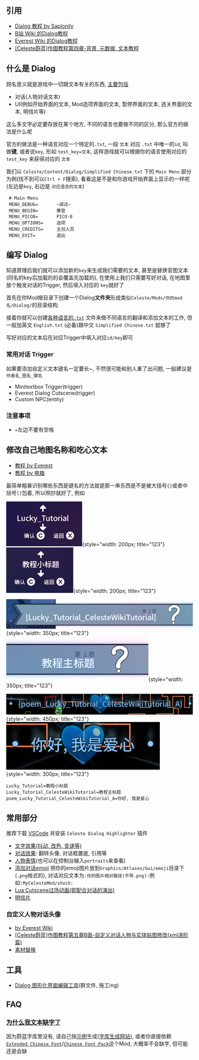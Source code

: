 ## 引用

* [Dialog 教程 by Saplonily](https://saplonily.top/celeste_modding_tutorial/mapping/room_meta_text/#_7)
* [B站 Wiki 的Dialog教程](https://wiki.biligame.com/celeste/%E6%96%87%E6%9C%AC%E6%95%99%E7%A8%8B)
* [Everest Wiki 的Dialog教程](https://github.com/EverestAPI/Resources/wiki/Adding-Custom-Dialogue)
* [[Celeste蔚蓝]作图教程第四章-背景, 元数据, 文本教程](https://www.bilibili.com/video/BV1Av4y1D7a8/?t=158)

## 什么是 Dialog

顾名思义就是游戏中一切跟文本有关的东西, [主要包括](https://wiki.biligame.com/celeste/%E6%96%87%E6%9C%AC%E6%95%99%E7%A8%8B#%E6%96%87%E6%9C%AC%E4%BD%BF%E7%94%A8)

* 对话(人物对话文本)
* UI(例如开始界面的文本, Mod选项界面的文本, 暂停界面的文本, 选关界面的文本, 明信片等)

这么多文字必定要存放在某个地方, 不同的语言也要做不同的区分, 那么官方的做法是什么呢

官方的做法是一种语言对应一个特定的`.txt`, 一段 `文本` 对应 `.txt` 中唯一的`id`, 叫做**键**, 或者说`key`, 形如 `test_key=文本`, 这样游戏就可以根据你的语言使用对应的 `test_key`
来获得对应的 `文本`

我们以 `Celeste/Content/Dialog/Simplified Chinese.txt` 下的 `Main Menu` 部分为例(找不到可以`Ctrl + F`搜索), 看看这是不是和你游戏开始界面上显示的一样呢(左边是`key`, 右边是
`对应语言的文本`)

 ```title="Simplified Chinese.txt"
  # Main Menu
  MENU_DEBUG=		~调试~
  MENU_BEGIN=		攀登
  MENU_PICO8=		PICO-8
  MENU_OPTIONS=	    选项
  MENU_CREDITS=	    主创人员
  MENU_EXIT=		退出
 ```

## 编写 Dialog

知道原理后我们就可以添加新的`key`来生成我们需要的文本, 甚至是替换官图文本(同名的key后加载的的会覆盖先加载的), 在使用上我们只需要写好对话, 在地图里放个触发对话的Trigger, 然后填入对应的
`key`就好了

首先在你Mod根目录下创建一个Dialog**文件夹**形成类似`Celeste/Mods/你的mod名/Dialog/`的目录结构

接着你就可以创建[各种语言的`.txt`](https://github.com/EverestAPI/Resources/wiki/Adding-Custom-Dialogue#setting-up-the-dialogue-file)
文件来做不同语言的翻译和添加文本的工作, 但一般加英文 `English.txt` (必备)跟中文 `Simplified Chinese.txt` 就够了

写好对应的文本后在对应Trigger中填入对应`id/key`即可

### 常用对话 Trigger

如果要添加自定义文本键名一定要长~, 不然很可能和别人重了出问题, 一般建议是`作者名_图名_键名`

* Minitextbox Trigger(trigger)
* Everest Dialog Cutscene(trigger)
* Custom NPC(entity)

### 注意事项

* `=`左边不要有空格

## 修改自己地图名称和吃心文本

* [教程 by Everest](https://github.com/EverestAPI/Resources/wiki/map-metadata#map-name)
* [教程 by 电箱](https://www.bilibili.com/video/BV1Av4y1D7a8/?t=174)

最简单粗暴识别哪些东西是键名的方法就是那一串东西是不是被大括号`{}`或者中括号`[]`包着, 所以照抄就好了, 例如

![localization](../assets/mappings/dialog/localization/localization0.png){style="width: 200px; title="123"}
![localization](../assets/mappings/dialog/localization/localization3.png){style="width: 200px; title="123"}

![localization](../assets/mappings/dialog/localization/localization1.png){style="width: 350px; title="123"}
![localization](../assets/mappings/dialog/localization/localization4.png){style="width: 350px; title="123"}

![localization](../assets/mappings/dialog/localization/localization2.png){style="width: 450px; title="123"}
![localization](../assets/mappings/dialog/localization/localization5.png){style="width: 300px; title="123"}

``` title="Simplified Chinese.txt"
Lucky_Tutorial=教程小标题
Lucky_Tutorial_CelesteWikiTutorial=教程主标题
poem_Lucky_Tutorial_CelesteWikiTutorial_A=你好, 我是爱心
```

## 常用部分

推荐下载 [VSCode](https://code.visualstudio.com/) 并安装 `Celeste Dialog Highlighter` 插件

* [文字效果(抖动, 改色, 变速等)](https://wiki.biligame.com/celeste/%E6%96%87%E6%9C%AC%E6%95%99%E7%A8%8B#%E6%96%87%E5%AD%97%E6%95%88%E6%9E%9C)
* [对话效果](https://wiki.biligame.com/celeste/%E6%96%87%E6%9C%AC%E6%95%99%E7%A8%8B#%E5%AF%B9%E8%AF%9D%E6%95%88%E6%9E%9C): 翻转头像, 对话框置底, 引用等
* [人物表情](https://wiki.biligame.com/celeste/%E6%96%87%E6%9C%AC%E6%95%99%E7%A8%8B#%E4%BA%BA%E7%89%A9%E8%A1%A8%E6%83%85)(也可以在控制台输入`portraits`来查看)
* [添加对话emoji](https://github.com/EverestAPI/Resources/wiki/Adding-Custom-Dialogue#custom-emotes)
  把你的emoji图片放到`Graphics/Atlases/Gui/emoji`目录下(`.png`格式的), 对话对应文本为`:你的图片相对路径(不带.png):`例如`:MyCelesteMod/shock:`
* [Lua Cutscene过场动画(即配合对话的演出)](lua_cutscene.md)
* [明信片](https://www.bilibili.com/video/BV1Av4y1D7a8/?t=179)

### 自定义人物对话头像

* [by Everest Wiki](https://github.com/EverestAPI/Resources/wiki/Custom-Portraits)
* [[Celeste蔚蓝]作图教程第五章B面-自定义对话人物与实体贴图修改(xml进阶篇)](https://www.bilibili.com/video/BV1cP4y1m7B2)
* [素材替换](./graphics/replace_assets.md)

## 工具

* [Dialog 图形化界面编辑工具]()(群文件, 施工ing)

## FAQ

### [为什么我文本缺字了](https://github.com/EverestAPI/Resources/wiki/Adding-Custom-Dialogue#custom-font-loading)

因为蔚蓝字库里没有, 请自己按[示例](https://www.bilibili.com/video/BV1A14y1W7hr)生成([字库生成网站](https://maddie480.ovh/celeste/font-generator)), 或者你直接依赖[
`Extended Chinese Font`](https://gamebanana.com/mods/53736)/[`Chinese Font Pack`](https://gamebanana.com/mods/493138)这个Mod, 大概率不会缺字, 但可能还是会缺

